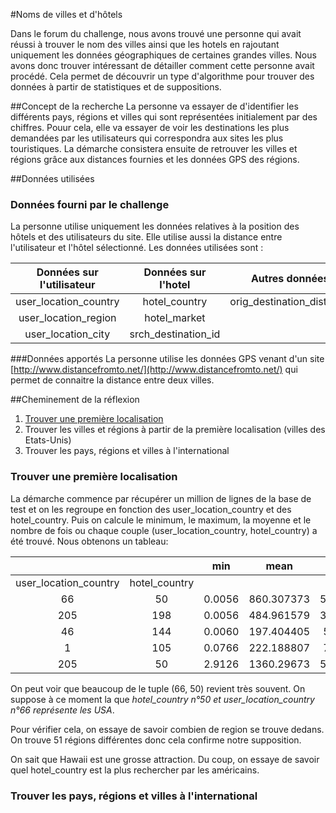 #Noms de villes et d'hôtels

Dans le forum du challenge, nous avons trouvé une personne qui avait réussi à trouver le nom des villes ainsi
que les hotels en rajoutant uniquement les données géographiques de certaines grandes villes. Nous avons donc 
trouver intéressant de détailler comment cette personne avait procédé. Cela permet de découvrir un type d'algorithme pour trouver des données à partir de statistiques et de suppositions.

##Concept de la recherche
La personne va essayer de d'identifier les différents pays, régions et villes qui sont représentées initialement par des chiffres. Pouur cela, elle va essayer de voir les destinations les plus demandées par les utilisateurs qui correspondra aux sites les plus touristiques. La démarche consistera ensuite de retrouver les villes et régions grâce aux distances fournies et les données GPS des régions. 


##Données utilisées
### Données fourni par le challenge
La personne utilise uniquement les données relatives à la position des hôtels et des utilisateurs du site. Elle utilise aussi la distance entre l'utilisateur et l'hôtel sélectionné. Les données utilisées sont :

| Données sur l'utilisateur | Données sur l'hotel | Autres données            |
|:-------------------------:|:-------------------:|:-------------------------:|
| user_location_country     |  hotel_country      | orig_destination_distance |
| user_location_region      |  hotel_market       |                           |
| user_location_city        |  srch_destination_id|                           |


###Données apportés
La personne utilise les données GPS venant d'un site [http://www.distancefromto.net/](http://www.distancefromto.net/) qui permet de connaitre la distance entre deux villes.


##Cheminement de la réflexion
1. [Trouver une première localisation](#trouver-une-première-localisation)
2. Trouver les villes et régions à partir de la première localisation (villes des Etats-Unis)
3. Trouver les pays, régions et villes à l'international


### Trouver une première localisation

La démarche commence par récupérer un million de lignes de la base de test et on les regroupe en fonction des user_location_country et des hotel_country. Puis on calcule le minimum, le maximum, la moyenne et le nombre de fois ou chaque couple (user_location_country, hotel_country) a été trouvé. Nous obtenons un tableau:

|                      |               |  min | mean     | max        | count  |
|:--------------------:|:-------------:|:----:|:--------:|:----------:|:------:|
|user_location_country | hotel_country |      |          |            |        |
|66                    |50 	           |0.0056|860.307373|5156.8218   |323353 |
|205 	                 |198 	         |0.0056|484.961579|3113.8813 	|20790   |
|46 	                 |144 	         |0.0060|197.404405|500.7198 	  |2178    |
|1 	                   |105 	         |0.0766|222.188807|730.5410 	  |3754    |
|205 	                 |50 	           |2.9126|1360.29673|5812.7800 	|30217   |


On peut voir que beaucoup de le tuple (66, 50) revient très souvent. On suppose à ce moment la que *hotel_country n°50 et user_location_country n°66 représente les USA*.

Pour vérifier cela, on essaye de savoir combien de region se trouve dedans. On trouve 51 régions différentes donc cela confirme notre supposition.

On sait que Hawaii est une grosse attraction. Du coup, on essaye de savoir quel hotel_country est la plus rechercher par les américains.





### Trouver les pays, régions et villes à l'international

